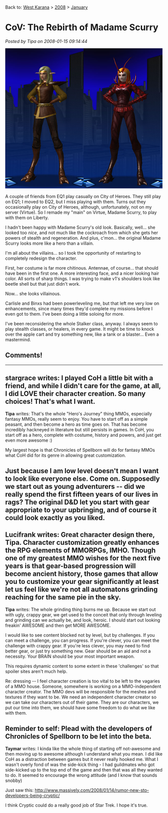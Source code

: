 Back to: [West Karana](/posts/westkarana.md) > [2008](/posts/2008/westkarana.md) > [January](./westkarana.md)
# CoV: The Rebirth of Madame Scurry

*Posted by Tipa on 2008-01-15 09:14:44*

![scurry.jpg](../../../uploads/2008/01/scurry.jpg)

A couple of friends from EQ1 play casually on City of Heroes. They still play on EQ1; I moved to EQ2, but I miss playing with them. Turns out they occasionally play on City of Heroes, although, unfortunately, not on my server (Virtue). So I remade my "main" on Virtue, Madame Scurry, to play with them on Liberty.

I hadn't been happy with Madame Scurry's old look. Basically, well... she looked too *nice*, and not much like the cockroach from which she gets her powers of stealth and regeneration. And plus, c'mon... the original Madame Scurry looks more like a hero than a villain.

I'm all about the villains... so I took the opportunity of restarting to completely redesign the character.

First, her costume is far more chitinous. Antennae, of course... that should have been in the first one. A more interesting face, and a nicer looking hair color. All sorts of sharp things. I was trying to make v1's shoulders look like beetle shell but that just didn't work.

Now... she looks villainous.

Carlisle and Binxs had been powerleveling me, but that left me very low on enhancements, since many times they'd complete my missions before I even got to them. I've been doing a little soloing for more.

I've been reconsidering the whole Stalker class, anyway. I always seem to play stealth classes, or healers, in every game. It might be time to knock over the apple cart and try something new, like a tank or a blaster... Even a mastermind.
## Comments!
---
**stargrace** writes: I played CoH a little bit with a friend, and while I didn't care for the game, at all, I did LOVE their character creation. So many choices! That's what I want.
---
**Tipa** writes: That's the whole "Hero's Journey" thing MMOs, especially fantasy MMOs, really seem to enjoy. You have to start off as a simple peasant, and then become a hero as time goes on. That has become incredibly hackneyed in literature but still persists in games. In CoH, you start off as a hero, complete with costume, history and powers, and just get even more awesome :)

My largest hope is that Chronicles of Spellborn will do for fantasy MMOs what CoH did for its genre in allowing great customization.

Just because I am low level doesn't mean I want to look like everyone else. Come on. Supposedly we start out as young adventurers -- did we really spend the first fifteen years of our lives in rags? The original D&D let you start with gear appropriate to your upbringing, and of course it could look exactly as you liked.
---
**Lucifrank** writes: Great character design there, Tipa. Character customization greatly enhances the RPG elements of MMORPGs, IMHO. Though one of my greatest MMO wishes for the next five years is that gear-based progression will become ancient history, those games that allow you to customize your gear significantly at least let us feel like we're not all automatons grinding reaching for the same pie in the sky.
---
**Tipa** writes: The whole grinding thing burns me up. Because we start out with ugly, crappy gear, we get used to the conceit that only through leveling and grinding can we actually be, and look, heroic. I should start out looking freakin' AWESOME and then get MORE AWESOME.

I would like to see content blocked not by level, but by challenges. If you can meet a challenge, you can progress. If you're clever, you can meet the challenge with crappy gear. If you're less clever, you may need to find better gear, or just try something new. Gear should be an aid and not a necessity. Your BRAIN should be your most important weapon.

This requires dynamic content to some extent in these 'challenges' so that spoiler sites aren't much help.

Re: dressing -- I feel character creation is too vital to be left to the vagaries of a MMO house. Someone, somewhere is working on a MMO-independent character creator. The MMO devs will be responsible for the meshes and textures if they want to be. We need an independent character creator so we can take our characters out of their game. They are our characters, we put our time into them, we should have some freedom to do what we like with them.

Reminder to self: Plead with the developers of Chronicles of Spellborn to be let into the beta.
---
**Taymar** writes: I kinda like the whole thing of starting off not-awesome and then moving up to awesome although I understand what you mean. I did like CoH as a distraction between games but it never really hooked me. What I wasn't overly fond of was the side-kick thing - I had guildmates who got side-kicked up to the top end of the game and then that was all they wanted to do. It seemed to encourage the wrong attitude (and I know that sounds snobby)

Just saw this: http://www.massively.com/2008/01/14/rumor-new-sto-developers-being-cryptic/

I think Cryptic could do a really good job of Star Trek. I hope it's true.
